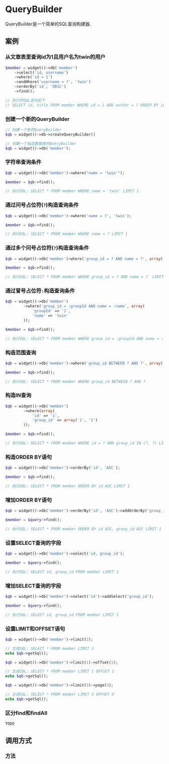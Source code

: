 QueryBuilder
============

QueryBuilder是一个简单的SQL查询构建器.

案例
----

###  从文章表里查询id为1且用户名为twin的用户
```php
$member = widget()->db('member')
    ->select('id, username')
    ->where('id = 1')
    ->andWhere('username = ?', 'twin')
    ->orderBy('id', 'DESC')
    ->find();

// 执行的SQL语句如下
// SELECT id, title FROM member WHERE id = 1 AND author = ? ORDER BY id DESC LIMIT 1
```

### 创建一个新的QueryBuilder
```php
// 创建一个新的QueryBuilder
$qb = widget()->db->createQueryBuilder()

// 创建一个指定数据表的QueryBuilder
$qb = widget()->db('member');
```

### 字符串查询条件
```php
$qb = widget()->db('member')->where("name = 'twin'");

$member = $qb->find();

// 执行SQL: SELECT * FROM member WHERE name = 'twin' LIMIT 1
```

### 通过问号占位符(`?`)构造查询条件
```php
$qb = widget()->db('member')->where('name = ?', 'twin');

$member = $qb->find();

// 执行SQL: SELECT * FROM member WHERE name = ? LIMIT 1
```

### 通过多个问号占位符(`?`)构造查询条件
```php
$qb = widget()->db('member')>where('group_id = ? AND name = ?', array('1', 'twin'));

$member = $qb->find();

// 执行SQL: SELECT * FROM member WHERE group_id = ? AND name = ?  LIMIT 1
```

### 通过冒号占位符`:`构造查询条件
```php
$qb = widget()->db('member')
        ->where('group_id = :groupId AND name = :name', array(
            'groupId' => '1',
            'name' => 'twin'
        ));

$member = $qb->find();

// 执行SQL: SELECT * FROM member WHERE group_id = :groupId AND name = :name
```

### 构造范围查询
```php
$qb = widget()->db('member')->where('group_id BETWEEN ? AND ?', array('1', '2'));

$member = $qb->find();

// 执行SQL: SELECT * FROM member WHERE group_id BETWEEN ? AND ?
```

### 构造IN查询
```php
$qb = widget()->db('member')
        ->where(array(
            'id' => '1',
            'group_id' => array('1', '2')
        ));

$member = $qb->find();

// 执行SQL: SELECT * FROM member WHERE id = ? AND group_id IN (?, ?) LIMIT 1
```

### 构造ORDER BY语句
```php
$qb = widget()->db('member')->orderBy('id', 'ASC');

$member = $qb->find();

// 执行SQL: SELECT * FROM member ORDER BY id ASC LIMIT 1
```

### 增加ORDER BY语句
```php
$qb = widget()->db('member')->orderBy('id', 'ASC')->addOrderBy('group_id', 'ASC');

$member = $query->find();

// 执行SQL: SELECT * FROM member ORDER BY id ASC, group_id ASC LIMIT 1
```

### 设置SELECT查询的字段
```php
$qb = widget()->db('member')->select('id, group_id');

$member = $query->find();

// 执行SQL: SELECT id, group_id FROM member LIMIT 1
```

### 增加SELECT查询的字段
```php
$qb = widget()->db('member')->select('id')->addSelect('group_id');

$member = $query->find();

// 执行SQL: SELECT id, group_id FROM member LIMIT 1
```

### 设置LIMIT和OFFSET语句
```php
$qb = widget()->db('member')->limit(2);

// 生成SQL: SELECT * FROM member LIMIT 2
echo $qb->getSql();

$qb = widget()->db('member')->limit(1)->offset(1);

// 生成SQL: SELECT * FROM member LIMIT 1 OFFSET 1
echo $qb->getSql();

$qb = widget()->db('member')->limit(3)->page(3);

// 生成SQL: SELECT * FROM member LIMIT 3 OFFSET 6
echo $qb->getSql();
```

### 区分find和findAll

    TODO

调用方式
--------

### 方法
